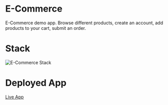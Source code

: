 # E-Commerce
E-Commerce demo app. Browse different products, create an account, add products to your cart, submit an order. 
# Stack
![E-Commerce Stack](https://user-images.githubusercontent.com/64209661/207155008-f7c94a2b-c4b5-4359-95b1-dc38d53ec840.png)
# Deployed App
[Live App](https://e-commerce-demoapp.netlify.app/)
